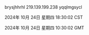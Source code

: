 brysjhhrhl 219.139.199.238 yqqlmgsycl

2024年 10月 24日 星期四 18:30:02 CST

2024年 10月 24日 星期四 10:30:02 GMT
